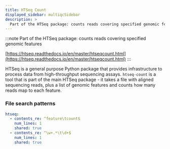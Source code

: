 ```yaml
---
title: HTSeq Count
displayed_sidebar: multiqcSidebar
description: >
  Part of the HTSeq package: counts reads covering specified genomic features
---
```


<!--
~~~~~ DO NOT EDIT ~~~~~
This file is autogenerated from the MultiQC module python docstring.
Do not edit the markdown, it will be overwritten.

File path for the source of this content: multiqc/modules/htseq/htseq.py
~~~~~~~~~~~~~~~~~~~~~~~
-->

:::note
Part of the HTSeq package: counts reads covering specified genomic features

[https://htseq.readthedocs.io/en/master/htseqcount.html](https://htseq.readthedocs.io/en/master/htseqcount.html)
:::

HTSeq is a general purpose Python package that provides infrastructure to
process data from high-throughput sequencing assays. `htseq-count` is a tool
that is part of the main HTSeq package - it takes a file with aligned sequencing
reads, plus a list of genomic features and counts how many reads map to each feature.

### File search patterns

```yaml
htseq:
  - contents_re: ^feature\tcount$
    num_lines: 1
    shared: true
  - contents_re: ^\w+.*\t\d+$
    num_lines: 1
    shared: true
```
